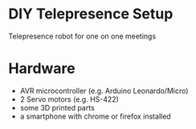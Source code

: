 # DIY Telepresence Setup
Telepresence robot for one on one meetings

# Hardware

* AVR microcontroller (e.g. Arduino Leonardo/Micro)
* 2 Servo motors (e.g. HS-422)
* some 3D printed parts
* a smartphone with chrome or firefox installed
